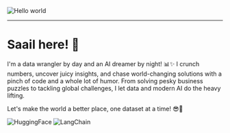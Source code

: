 <img src="https://raw.githubusercontent.com/sagar-viradiya/sagar-viradiya/master/resources/banner.png" alt="Hello world">

---

# Saail here! 👋

I'm a data wrangler by day and an AI dreamer by night! 📊✨ I crunch numbers, uncover juicy insights, and chase world-changing solutions with a pinch of code and a whole lot of humor. From solving pesky business puzzles to tackling global challenges, I let data and modern AI do the heavy lifting.

Let's make the world a better place, one dataset at a time! 😎🚀

![HuggingFace](https://img.shields.io/badge/-HuggingFace-FDEE21?style=for-the-badge&logo=HuggingFace&logoColor=black) ![LangChain](https://img.shields.io/badge/langchain-1C3C3C?style=for-the-badge&logo=langchain&logoColor=white)
